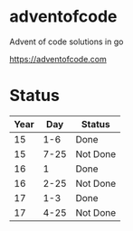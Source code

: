 # adventofcode
Advent of code solutions in go

https://adventofcode.com

# Status

| Year | Day  | Status   |
|------|------|----------|
| 15   | 1-6  | Done     |
| 15   | 7-25 | Not Done |
| 16   | 1    | Done     |
| 16   | 2-25 | Not Done |
| 17   | 1-3  | Done     |
| 17   | 4-25 | Not Done |